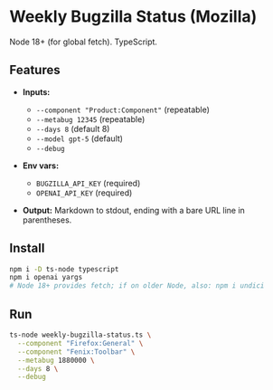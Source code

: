 # Weekly Bugzilla Status (Mozilla)

Node 18+ (for global fetch). TypeScript.

## Features

- **Inputs:**
  - `--component "Product:Component"` (repeatable)  
  - `--metabug 12345` (repeatable)  
  - `--days 8` (default 8)  
  - `--model gpt-5` (default)  
  - `--debug`

- **Env vars:**
  - `BUGZILLA_API_KEY` (required)  
  - `OPENAI_API_KEY` (required)

- **Output:** Markdown to stdout, ending with a bare URL line in parentheses.

## Install

```bash
npm i -D ts-node typescript
npm i openai yargs
# Node 18+ provides fetch; if on older Node, also: npm i undici
```

## Run

```bash
ts-node weekly-bugzilla-status.ts \
  --component "Firefox:General" \
  --component "Fenix:Toolbar" \
  --metabug 1880000 \
  --days 8 \
  --debug
```
